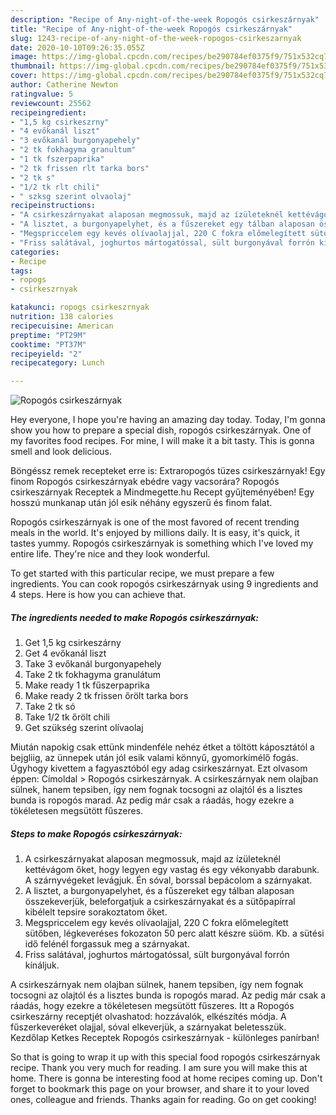 ```yaml
---
description: "Recipe of Any-night-of-the-week Ropogós csirkeszárnyak"
title: "Recipe of Any-night-of-the-week Ropogós csirkeszárnyak"
slug: 1243-recipe-of-any-night-of-the-week-ropogos-csirkeszarnyak
date: 2020-10-10T09:26:35.055Z
image: https://img-global.cpcdn.com/recipes/be290784ef0375f9/751x532cq70/ropogos-csirkeszarnyak-recept-foto.jpg
thumbnail: https://img-global.cpcdn.com/recipes/be290784ef0375f9/751x532cq70/ropogos-csirkeszarnyak-recept-foto.jpg
cover: https://img-global.cpcdn.com/recipes/be290784ef0375f9/751x532cq70/ropogos-csirkeszarnyak-recept-foto.jpg
author: Catherine Newton
ratingvalue: 5
reviewcount: 25562
recipeingredient:
- "1,5 kg csirkeszrny"
- "4 evőkanál liszt"
- "3 evőkanál burgonyapehely"
- "2 tk fokhagyma granultum"
- "1 tk fszerpaprika"
- "2 tk frissen rlt tarka bors"
- "2 tk s"
- "1/2 tk rlt chili"
- " szksg szerint olvaolaj"
recipeinstructions:
- "A csirkeszárnyakat alaposan megmossuk, majd az ízületeknél kettévágom őket, hogy legyen egy vastag és egy vékonyabb darabunk. A szárnyvégeket levágjuk. Én sóval, borssal bepácolom a szárnyakat."
- "A lisztet, a burgonyapelyhet, és a fűszereket egy tálban alaposan összekeverjük, beleforgatjuk a csirkeszárnyakat és a sütőpapírral kibélelt tepsire sorakoztatom őket."
- "Megspriccelem egy kevés olívaolajjal, 220 C fokra előmelegített sütőben, légkeveréses fokozaton 50 perc alatt készre süöm. Kb. a sütési idő felénél forgassuk meg a szárnyakat."
- "Friss salátával, joghurtos mártogatóssal, sült burgonyával forrón kínáljuk."
categories:
- Recipe
tags:
- ropogs
- csirkeszrnyak

katakunci: ropogs csirkeszrnyak 
nutrition: 138 calories
recipecuisine: American
preptime: "PT29M"
cooktime: "PT37M"
recipeyield: "2"
recipecategory: Lunch

---
```



![Ropogós csirkeszárnyak](https://img-global.cpcdn.com/recipes/be290784ef0375f9/751x532cq70/ropogos-csirkeszarnyak-recept-foto.jpg)

Hey everyone, I hope you're having an amazing day today. Today, I'm gonna show you how to prepare a special dish, ropogós csirkeszárnyak. One of my favorites food recipes. For mine, I will make it a bit tasty. This is gonna smell and look delicious.

Böngéssz remek recepteket erre is: Extraropogós tüzes csirkeszárnyak! Egy finom Ropogós csirkeszárnyak ebédre vagy vacsorára? Ropogós csirkeszárnyak Receptek a Mindmegette.hu Recept gyűjteményében! Egy hosszú munkanap után jól esik néhány egyszerű és finom falat.

Ropogós csirkeszárnyak is one of the most favored of recent trending meals in the world. It's enjoyed by millions daily. It is easy, it's quick, it tastes yummy. Ropogós csirkeszárnyak is something which I've loved my entire life. They're nice and they look wonderful.


To get started with this particular recipe, we must prepare a few ingredients. You can cook ropogós csirkeszárnyak using 9 ingredients and 4 steps. Here is how you can achieve that.

<!--inarticleads1-->

##### The ingredients needed to make Ropogós csirkeszárnyak:

1. Get 1,5 kg csirkeszárny
1. Get 4 evőkanál liszt
1. Take 3 evőkanál burgonyapehely
1. Take 2 tk fokhagyma granulátum
1. Make ready 1 tk fűszerpaprika
1. Make ready 2 tk frissen őrölt tarka bors
1. Take 2 tk só
1. Take 1/2 tk őrölt chili
1. Get  szükség szerint olívaolaj


Miután napokig csak ettünk mindenféle nehéz étket a töltött káposztától a bejgliig, az ünnepek után jól esik valami könnyű, gyomorkímélő fogás. Úgyhogy kivettem a fagyasztóból egy adag csirkeszárnyat. Ezt olvasom éppen: Címoldal &gt; Ropogós csirkeszárnyak. A csirkeszárnyak nem olajban sülnek, hanem tepsiben, így nem fognak tocsogni az olajtól és a lisztes bunda is ropogós marad. Az pedig már csak a ráadás, hogy ezekre a tökéletesen megsütött fűszeres. 

<!--inarticleads2-->

##### Steps to make Ropogós csirkeszárnyak:

1. A csirkeszárnyakat alaposan megmossuk, majd az ízületeknél kettévágom őket, hogy legyen egy vastag és egy vékonyabb darabunk. A szárnyvégeket levágjuk. Én sóval, borssal bepácolom a szárnyakat.
1. A lisztet, a burgonyapelyhet, és a fűszereket egy tálban alaposan összekeverjük, beleforgatjuk a csirkeszárnyakat és a sütőpapírral kibélelt tepsire sorakoztatom őket.
1. Megspriccelem egy kevés olívaolajjal, 220 C fokra előmelegített sütőben, légkeveréses fokozaton 50 perc alatt készre süöm. Kb. a sütési idő felénél forgassuk meg a szárnyakat.
1. Friss salátával, joghurtos mártogatóssal, sült burgonyával forrón kínáljuk.


A csirkeszárnyak nem olajban sülnek, hanem tepsiben, így nem fognak tocsogni az olajtól és a lisztes bunda is ropogós marad. Az pedig már csak a ráadás, hogy ezekre a tökéletesen megsütött fűszeres. Itt a Ropogós csirkeszárny receptjét olvashatod: hozzávalók, elkészítés módja. A fűszerkeveréket olajjal, sóval elkeverjük, a szárnyakat beletesszük. Kezdőlap Ketkes Receptek Ropogós csirkeszárnyak - különleges panírban! 

So that is going to wrap it up with this special food ropogós csirkeszárnyak recipe. Thank you very much for reading. I am sure you will make this at home. There is gonna be interesting food at home recipes coming up. Don't forget to bookmark this page on your browser, and share it to your loved ones, colleague and friends. Thanks again for reading. Go on get cooking!
